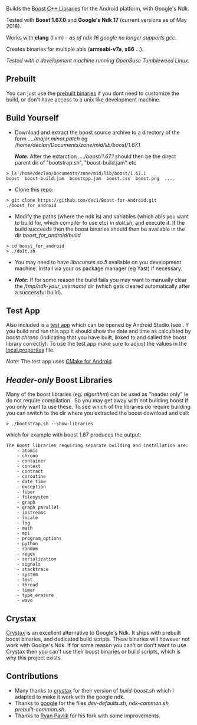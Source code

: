 Builds the [Boost C++ Libraries](http://www.boost.org/) for the Android platform, with Google's Ndk.

Tested with **Boost 1.67.0** and **Google's Ndk 17**  (current versions as of May 2018).



Works with **clang** (llvm) 
*- as of ndk 16 google no longer supports gcc*.

Creates binaries for multiple abis (**armeabi-v7a**, **x86** ...).


*Tested with a development machine running OpenSuse Tumbleweed Linux.*

## Prebuilt
You can just use the [prebuilt binaries](./prebuilt/) if you dont need to customize the build, or don't have access to a unix like development machine.

## Build Yourself
* Download and extract the boost source archive to a directory of the form *..../major.minor.patch* 
  eg */home/declan/Documents/zone/mid/lib/boost/1.67.1*
  
  *__Note__:* After the extarction *..../boost/1.67.1* should then be the direct parent dir of "bootstrap.sh", "boost-build.jam" etc

```
> ls /home/declan/Documents/zone/mid/lib/boost/1.67.1
boost  boost-build.jam  boostcpp.jam  boost.css  boost.png  ....
``` 

* Clone this repo:

```
> git clone https://github.com/dec1/Boost-for-Android.git ./boost_for_android
``` 


* Modify the paths (where the ndk is) and variables (which abis you want to build for, which compiler to use etc) in *doIt.sh*, and execute it. If the build succeeds then the boost binaries should then be available in the dir *boost_for_android/build*

```
> cd boost_for_android
> ./doIt.sh
```

* You may need to have *libncurses.so.5* available on you development machine. Install via your os package manager (eg Yast) if necessary.



* *__Note__:* If for some reason the build fails you may want to manually clear the */tmp/ndk-your_username* dir (which gets cleared automatically after a successful build).




## Test App 
Also included is a [test app](./test_boost/) which can be opened by Android Studio (see . If you build and run this app it should show the date and time as calculated by boost *chrono*  (indicating that you have built, linked to and called the boost library correctly).
To use the test app make sure to adjust the values in the [local.properties](./test_boost/local.properties) file.

*Note:* The test app uses [CMake for Android](https://developer.android.com/ndk/guides/cmake)


## *Header-only* Boost Libraries
Many of the boost libraries (eg. *algorithm*) can be used as "header only" ie do not require compilation . So you may get away with not building boost if you only
want to use these. To see which of the libraries do require building you can switch to the dir where you extracted the boost download and call:

```
> ./bootstrap.sh --show-libraries 
```

which for example with boost 1.67 produces the output:

```
The Boost libraries requiring separate building and installation are:
    - atomic
    - chrono
    - container
    - context
    - contract
    - coroutine
    - date_time
    - exception
    - fiber
    - filesystem
    - graph
    - graph_parallel
    - iostreams
    - locale
    - log
    - math
    - mpi
    - program_options
    - python
    - random
    - regex
    - serialization
    - signals
    - stacktrace
    - system
    - test
    - thread
    - timer
    - type_erasure
    - wave
```
## Crystax
[Crystax](https://www.crystax.net/) is an excellent alternative to Google's Ndk. It ships with prebuilt boost binaries, and dedicated build scripts.
These binaries will however not work with Goolge's Ndk. If for some reason you can't or don't want to use Crystax then you can't use their boost binaries or build scripts, which is why this project exists.

## Contributions
- Many thanks to [crystax](https://github.com/crystax/android-platform-ndk/tree/master/build/tools) for their version of *build-boost.sh* which I adapted to make it work with the google ndk.
- Thanks to [google](https://android.googlesource.com/platform/ndk/+/master/build/tools) for the  files *dev-defaults.sh, ndk-common.sh, prebuilt-common.sh*.
- Thanks to [Ryan Pavlik](https://github.com/sensics/Boost-for-Android) for his fork with some improvements.
